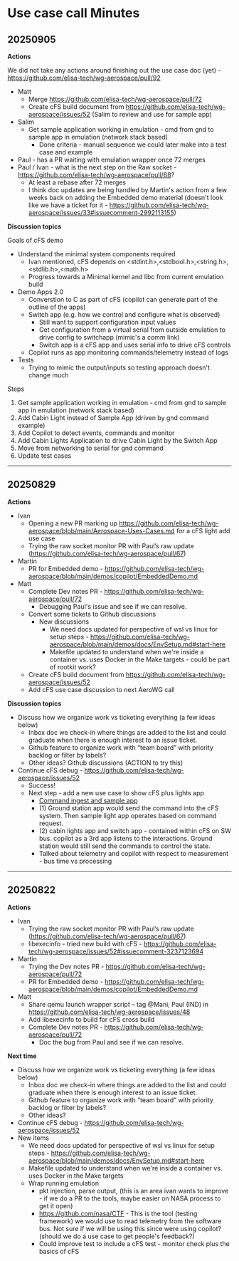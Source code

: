 # Use case call Minutes


## 20250905

**Actions**

We did not take any actions around finishing out the use case doc (yet) - https://github.com/elisa-tech/wg-aerospace/pull/92

- Matt
  - Merge https://github.com/elisa-tech/wg-aerospace/pull/72
  - Create cFS build document from https://github.com/elisa-tech/wg-aerospace/issues/52  (Salim to review and use for sample app)
- Salim
  - Get sample application working in emulation  - cmd from gnd to sample app in emulation (network stack based)
    - Done criteria - manual sequence we could later make into a test case and example
- Paul - has a PR waiting with emulation wrapper once 72 merges
- Paul / Ivan - what is the next step on the Raw socket - https://github.com/elisa-tech/wg-aerospace/pull/68?
  - At least a rebase after 72 merges
  - I think doc updates are being handled by Martin's action from a few weeks back on adding the Embedded demo material (doesn't look like we have a ticket for it - https://github.com/elisa-tech/wg-aerospace/issues/33#issuecomment-2992113155)

**Discussion topics**

Goals of cFS demo
- Understand the minimal system components required
  - Ivan mentioned, cFS depends on <stdint.h>,<stdbool.h>,<string.h>,<stdlib.h>,<math.h>
  - Progress towards a Minimal kernel and libc from current emulation build
- Demo Apps 2.0
  - Converstion to C as part of cFS (copilot can generate part of the outline of the apps)
  - Switch app (e.g. how we control and configure what is observed)
    - Still want to support configuration input values
    - Get configuration from a virtual serial from outside emulation to drive config to switchapp (mimic's a comm link)
    - Switch app is a cFS app and uses serial info to drive cFS controls
  - Copilot runs as app monitoring commands/telemetry instead of logs
- Tests
  - Trying to mimic the output/inputs so testing approach doesn't change much

Steps
1) Get sample application working in emulation  - cmd from gnd to sample app in emulation (network stack based)
2) Add Cabin Light instead of Sample App (driven by gnd command example)
3) Add Copilot to detect events, commands and monitor
4) Add Cabin Lights Application to drive Cabin Light by the Switch App
5) Move from networking to serial for gnd command
6) Update test cases


---

## 20250829

**Actions**

- Ivan
  - Opening a new PR marking up https://github.com/elisa-tech/wg-aerospace/blob/main/Aerospace-Uses-Cases.md for a cFS light add use case
  -	Trying the raw socket monitor PR with Paul’s raw update (https://github.com/elisa-tech/wg-aerospace/pull/67)
- Martin
  -	PR for Embedded demo - https://github.com/elisa-tech/wg-aerospace/blob/main/demos/copilot/EmbeddedDemo.md
- Matt
  -	Complete Dev notes PR - https://github.com/elisa-tech/wg-aerospace/pull/72
    - Debugging Paul's issue and see if we can resolve.
  - Convert some tickets to Github discussions
    - New discussions
      - We need docs updated for perspective of wsl vs linux for setup steps - https://github.com/elisa-tech/wg-aerospace/blob/main/demos/docs/EnvSetup.md#start-here
      - Makefile updated to understand when we're inside a container vs. uses Docker in the Make targets - could be part of rootkit work?
  - Create cFS build document from https://github.com/elisa-tech/wg-aerospace/issues/52
  - Add cFS use case discussion to next AeroWG call

**Discussion topics**

- Discuss how we organize work vs ticketing everything (a few ideas below)
  - Inbox doc we check-in where things are added to the list and could graduate when there is enough interest to an issue ticket.
  - Github feature to organize work with “team board” with priority backlog or filter by labels?
  - Other ideas? Github discussions (ACTION to try this)
- Continue cFS debug - https://github.com/elisa-tech/wg-aerospace/issues/52
  - Success!
  - Next step - add a new use case to show cFS plus lights app
    - [Command ingest and sample app](https://github.com/nasa/cFS/tree/main/apps)
    - (1) Ground station app would send the command into the cFS system.  Then sample light app operates based on command request.
    - (2) cabin lights app and switch app - contained within cFS on SW bus.  copilot as a 3rd app listens to the interactions.  Ground station would still send the commands to control the state.
    - Talked about telemetry and copilot with respect to measurement - bus time vs processing

---

## 20250822

**Actions**
- Ivan
  -	Trying the raw socket monitor PR with Paul’s raw update (https://github.com/elisa-tech/wg-aerospace/pull/67)
  -	libexecinfo - tried new build with cFS - https://github.com/elisa-tech/wg-aerospace/issues/52#issuecomment-3237123694
- Martin
  -	Trying the Dev notes PR - https://github.com/elisa-tech/wg-aerospace/pull/72
  -	PR for Embedded demo - https://github.com/elisa-tech/wg-aerospace/blob/main/demos/copilot/EmbeddedDemo.md
- Matt
  - Share qemu launch wrapper script – tag @Mani, Paul (IND) in https://github.com/elisa-tech/wg-aerospace/issues/48
  -	Add libexecinfo to build for cFS cross build
  -	Complete Dev notes PR - https://github.com/elisa-tech/wg-aerospace/pull/72
    -	Doc the bug from Paul and see if we can resolve.

**Next time**
- Discuss how we organize work vs ticketing everything (a few ideas below)
  - Inbox doc we check-in where things are added to the list and could graduate when there is enough interest to an issue ticket.
  - Github feature to organize work with “team board” with priority backlog or filter by labels?
  - Other ideas?
- Continue cFS debug - https://github.com/elisa-tech/wg-aerospace/issues/52
- New items
  - We need docs updated for perspective of wsl vs linux for setup steps - https://github.com/elisa-tech/wg-aerospace/blob/main/demos/docs/EnvSetup.md#start-here
  - Makefile updated to understand when we're inside a container vs. uses Docker in the Make targets
  - Wrap running emulation
    - pkt injection, parse output, (this is an area ivan wants to improve - if we do a PR to the tools, maybe easier on NASA process to get it open)
    - https://github.com/nasa/CTF - This is the tool (testing framework) we would use to read telemetry from the software bus. Not sure if we will be using this since were using copilot? (should we do a use case to get people's feedback?)
    - Could improve test to include a cFS test - monitor check plus the basics of cFS

